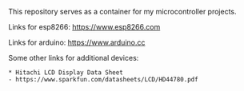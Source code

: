 This repository serves as a container for my microcontroller projects.

Links for esp8266:
	https://www.esp8266.com

Links for arduino:
	https://www.arduino.cc

Some other links for additional devices:

	* Hitachi LCD Display Data Sheet
	- https://www.sparkfun.com/datasheets/LCD/HD44780.pdf
